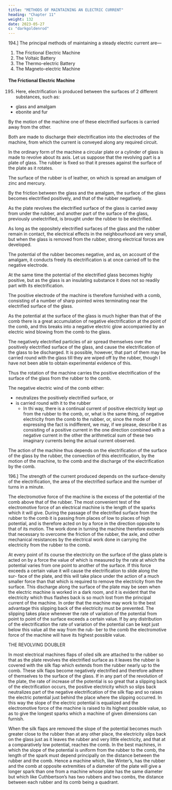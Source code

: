 ```yaml
---
title: "METHODS OF MAINTAINING AN ELECTRIC CURRENT"
heading: "Chapter 11"
weight: 132
date: 2023-05-27
c: "darkgoldenrod"
---
```



194.] The principal methods of maintaining a steady electric current are—

1. The Frictional Electric Machine
2. The Voltaic Battery
3. The Thermo-electric Battery
4. The Magneto-electric Machine


#### The Frictional Electric Machine

195. Here, electrification is produced between the surfaces of 2 different substances, such as:
- glass and amalgam
- ebonite and fur

By the motion of the machine one of these electrified surfaces is carried away from the other.

Both are made to discharge their electrification into the electrodes of the machine, from which the current is conveyed along any required circuit.

In the ordinary form of the machine a circular plate or a cylinder of glass is made to revolve about its axis. Let us suppose that the revolving part is a plate of glass. The rubber is fixed so that it presses against the surface of the plate as it rotates. 

The surface of the rubber is of leather, on which is spread an amalgam of zinc and mercury.

By the friction between the glass and the amalgam, the surface of the glass becomes electrified positively, and that of the rubber negatively.

As the plate revolves the electrified surface of the glass is carried away from under the rubber, and another part of the surface of the glass, previously unelectrified, is brought under the rubber to be electrified. 

As long as the oppositely electrified surfaces of the glass and the rubber remain in contact, the electrical effects in the neighbourhood are very small, but when the glass is removed from the rubber, strong electrical forces are developed. 

The potential of the rubber becomes negative, and as, on account of the amalgam, it conducts freely its electrification is at once carried off to the negative electrode.

At the same time the potential of the electrified glass becomes highly positive, but as the glass is an insulating substance it does not so readily part with its electrification.

The positive electrode of the machine is therefore furnished with a comb, consisting of a number of sharp pointed wires terminating near the electrified surface of the glass. 

As the potential at the surface of the glass is much higher than that of the comb there is a great accumulation of negative electrification at the point of the comb, and this breaks into a negative electric glow accompanied by an electric wind blowing from the comb to the glass.

The negatively electrified particles of air spread themselves over the positively electrified surface of the glass, and cause the electrification of the glass to be discharged. It is possible, however, that part of them may be carried round with the glass till they are wiped off by the rubber, though I have not been able to obtain experimental evidence of this.

Thus the rotation of the machine carries the positive electrification of the surface of the glass from the rubber to the comb.

The negative electric wind of the comb either:
- neutralizes the positively electrified surface, or
- is carried round with it to the rubber
  - In thi way, there is a continual current of positive electricity kept up from the rubber to the comb, or, what is the same thing, of negative electricity from the comb to the rubber, or, since the mode of expressing the fact is indifferent, we may, if we please, describe it as consisting of a positive current in the one direction combined with a negative current in the other the arithmetical sum of these two imaginary currents being the actual current observed. 

The action of the machine thus depends on the electrification of the surface of the glass by the rubber, the convection of this electrification, by the motion of the machine, to the comb and the discharge of the electrification by the comb.


196.] The strength of the current produced depends on the surface-density of the electrification, the area of the electrified surface and the number of turns in a minute.

The electromotive force of the machine is the excess of the potential of the comb above that of the rubber. The most convenient test of the electromotive force of an electrical machine is the length of the sparks which it will give. During the passage of the electrified surface from the rubber to the comb it is passing from places of low to places of high potential, and is therefore acted on by a force in the direction opposite to that of its motion. The work done in turning the machine therefore exceeds that necessary to overcome the friction of the rubber, the axle, and other mechanical resistances by the electrical work done in carrying the electricity from the rubber to the comb.

At every point of its course the electricity on the surface of the glass plate is acted on by a force the value of which is measured by the rate at which the potential varies from one point to another of the surface. If this force exceeds a certain value it will cause the electrification to slide along the sur- face of the plate, and this will take place under the action of a much smaller force than that which is required to remove the electricity from the surface. This discharge along the surface of the plate may be seen when the electric machine is worked in a dark room, and it is evident that the electricity which thus flashes back is so much lost from the principal current of the machine. In order that the machine may work to the best advantage this slipping back of the electricity must be prevented. The slipping takes place whenever the rate of variation of the potential from point to point of the surface exceeds a certain value. If by any distribution of the electrification the rate of variation of the potential can be kept just below this value all the way from the rub- ber to the comb the electromotive force of the machine will have its highest possible value.

THE REVOLVING DOUBLER

In most electrical machines flaps of oiled silk are attached to the rubber so that as the plate revolves the electrified surface as it leaves the rubber is covered with the silk flap which extends from the rubber nearly up to the comb. These silk flaps become negatively electrified and therefore adhere of themselves to the surface of the glass. If in any part of the revolution of the plate, the rate of increase of the potential is so great that a slipping back of the electrification occurs, the positive electricity which so slips back neutralizes part of the negative electrification of the silk flap and so raises the electric potential just behind the place where the slipping occurred. In this way the slope of the electric potential is equalized and the electromotive force of the machine is raised to its highest possible value, so as to give the longest sparks which a machine of given dimensions can furnish.

When the silk flaps are removed the slope of the potential becomes much greater close to the rubber than at any other place, the electricity slips back on the glass just as it leaves the rubber and very little electricity, and that at a comparatively low potential, reaches the comb. In the best machines, in which the slope of the potential is uniform from the rubber to the comb, the length of the spark must depend principally on the distance between the rubber and the comb. Hence a machine which, like Winter’s, has the rubber and the comb at opposite extremities of a diameter of the plate will give a longer spark than one from a machine whose plate has the same diameter but which like Cuthbertson’s has two rubbers and two combs, the distance between each rubber and its comb being a quadrant.